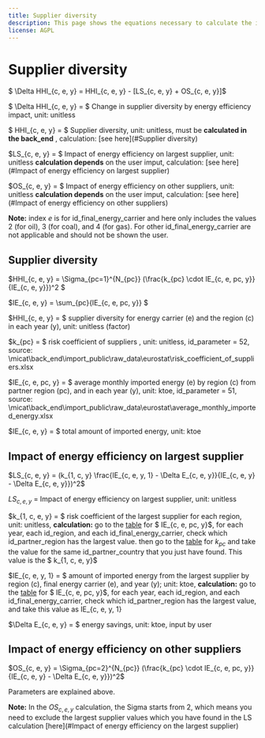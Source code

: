 ```yaml
---
title: Supplier diversity
description: This page shows the equations necessary to calculate the impact of energy efficiency on supplier diversity.
license: AGPL
---
```


<!--
© 2023 Fraunhofer-Gesellschaft e.V., München

SPDX-License-Identifier: AGPL-3.0-or-later
-->

Supplier diversity
=

$ \Delta HHI_{c, e, y} = HHI_{c, e, y} - [LS_{c, e, y} + OS_{c, e, y}]$

$ \Delta HHI_{c, e, y}  = $ Change in supplier diversity by energy efficiency impact, unit: unitless

$ HHI_{c, e, y} = $ Supplier diversity, unit: unitless, must be **calculated in the back_end** ,  calculation: [see here](#Supplier diversity)

$LS_{c, e, y} = $ Impact of energy efficiency on largest supplier, unit: unitless **calculation  depends** on the user imput, calculation: [see here](#Impact of energy efficiency on largest supplier)

$OS_{c, e, y} = $ Impact of energy efficiency on other suppliers, unit: unitless **calculation depends** on the user imput, calculation: [see here](#Impact of energy efficiency on other suppliers)

**Note:** index _e_ is for id_final_energy_carrier and here only includes the values 2 (for oil), 3 (for coal), and 4 (for gas). For other id_final_energy_carrier are not applicable and should not be shown the user.

<a name="Supplier diversity"></a>
Supplier diversity
-

$HHI_{c, e, y} = \Sigma_{pc=1}^{N_{pc}} (\frac{k_{pc} \cdot IE_{c, e, pc, y}}{IE_{c, e, y}})^2 $

$IE_{c, e, y} = \sum_{pc}{IE_{c, e, pc, y}} $

$HHI_{c, e, y} = $ supplier diversity for energy carrier (e) and the region (c) in each year (y), unit: unitless (factor)

$k_{pc} = $ risk coefficient of suppliers , unit: unitless, id_parameter = 52, <a name="source_k"></a>source: \micat\back_end\import_public\raw_data\eurostat\risk_coefficient_of_suppliers.xlsx

$IE_{c, e, pc, y} = $ average monthly imported energy (e) by region (c)  from partner region (pc), and in each year (y), unit: ktoe, id_parameter = 51, <a name="source_IE">source: \micat\back_end\import_public\raw_data\eurostat\average_monthly_imported_energy.xlsx

$IE_{c, e, y} = $ total amount of imported energy, unit: ktoe

<a name="Impact of energy efficiency on largest supplier"></a>
Impact of energy efficiency on largest supplier
-

$LS_{c, e, y} = (k_{1, c, y} \frac{IE_{c, e, y, 1} - \Delta E_{c, e, y}}{IE_{c, e, y} - \Delta E_{c, e, y}})^2$

$LS_{c, e, y}$ = Impact of energy efficiency on largest supplier, unit: unitless

$k_{1, c, e, y} = $ risk coefficient of the largest supplier for each region, unit: unitless, **calculation:** go to the [table](#source_IE) for $ IE_{c, e, pc, y}$, for each year, each id_region, and each id_final_energy_carrier, check which id_partner_region has the largest value. then go to the [table](#source_k) for $k_{pc}$ and take the value for the same id_partner_country that you just have found. This value is the $ k_{1, c, e, y}$

$IE_{c, e, y, 1} = $ amount of imported energy from the largest supplier by region (c), final energy carrier (e), and year (y); unit: ktoe, **calculation:** go to the [table](#source_IE) for $ IE_{c, e, pc, y}$, for each year, each id_region, and each id_final_energy_carrier, check which id_partner_region has the largest value, and take this value as IE_{c, e, y, 1}

$\Delta E_{c, e, y} = $ energy savings, unit: ktoe, input by user

<a name="Impact of energy efficiency on other suppliers"></a>
Impact of energy efficiency on other suppliers
-

$OS_{c, e, y} = \Sigma_{pc=2}^{N_{pc}} (\frac{k_{pc} \cdot IE_{c, e, pc, y}}{IE_{c, e, y} - \Delta E_{c, e, y}})^2$

Parameters are explained above.

**Note:**  In the $OS_{c, e, y}$ calculation, the Sigma starts from 2, which means you need to exclude the largest supplier values which you have found in the LS calculation [here](#Impact of energy efficiency on the largest supplier)